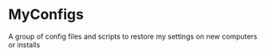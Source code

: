 MyConfigs
=========

A group of config files and scripts to restore my settings on new computers or installs